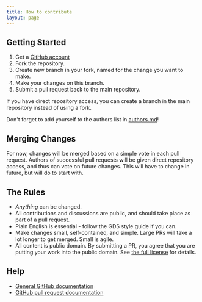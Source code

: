 ```yaml
---
title: How to contribute
layout: page
---
```


## Getting Started

1. Get a [GitHub account](https://github.com/signup/free)
2. Fork the repository.
3. Create new branch in your fork, named for the change you want to make.
4. Make your changes on this branch.
5. Submit a pull request back to the main repository.

If you have direct repository access, you can create a branch in the main repository instead of using a fork.

Don't forget to add yourself to the authors list in [authors.md](authors.md)!

## Merging Changes

For now, changes will be merged based on a simple vote in each pull request. Authors of successful pull requests will be given direct repository access, and thus can vote on future changes. This will have to change in future, but will do to start with.

## The Rules

* *Anything* can be changed.
* All contributions and discussions are public, and should take place as part of a pull request.
* Plain English is essential - follow the GDS style guide if you can.
* Make changes small, self-contained, and simple. Large PRs will take a lot longer to get merged. Small is agile.
* All content is public domain. By submitting a PR, you agree that you are putting your work into the public domain. See [the full license](/license.html) for details.

## Help

* [General GitHub documentation](http://help.github.com/)
* [GitHub pull request documentation](http://help.github.com/send-pull-requests/)